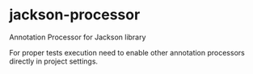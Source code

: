 # jackson-processor
Annotation Processor for Jackson library

For proper tests execution need to enable other annotation processors directly in project settings.